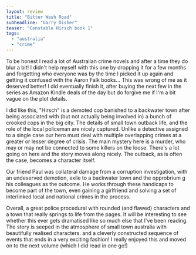 ```yaml
---
layout: review
title: "Bitter Wash Road"
subheadline: "Garry Disher"
teaser: "Constable Hirsch book 1"
tags:
  - "australia"
  - "crime"
---
```


To be honest I read a lot of Australian crime novels and after a time they do blur a bit! I didn't
help myself with this one by dropping it for a few months and forgetting who everyone was by the time
I picked it up again and getting it confused with the Aaron Falk books...
This was wrong of me as it deserved better! I did eventually finish it, after
buying the next few in the series as Amazon Kindle deals of the day but do forgive me if I'm a bit
vague on the plot details.

I did like this, "Hirsch" is a demoted cop banished to a backwater town after being associated with
(but not actually being involved in) a bunch of crooked cops in the big city. The details of small town
outback life, and the role of the local policeman are nicely captured. Unlike a detective assigned to a
single case our hero must deal with multiple overlapping crimes at a greater or lesser degree of crisis.
The main mystery here is a murder, who may or may not be connected to some killers on the loose. There's
a lot going on here and the story moves along nicely. The outback, as is often the case, becomes a
character itself.

Our friend Paul was collateral damage from a corruption investigation, with an undeserved demotion, exile to a
backwater town and the opprobrium g his colleagues as the outcome.
He works through these handicaps to become part of the town, even gaining a girlfriend and solving a set of interlinked
local and national crimes in the process.

Overall, a great police procedural with rounded (and flawed) characters and a town that really springs
to life from the pages. It will be interesting to see whether this ever gets dramatised like so much
else that I've been reading.
The story is seeped in the atmosphere of small town australia with beautifully realised characters.
and a cleverly constructed sequence of events that ends in a very exciting fashion!
I really enjoyed this and moved on to the next volume (which I did read in one go!)
